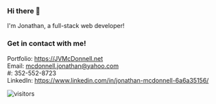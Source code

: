 ### Hi there 👋

I'm Jonathan, a full-stack web developer! 

### Get in contact with me!

Portfolio: https://JVMcDonnell.net  
Email: mcdonnell.jonathan@yahoo.com  
#: 352-552-8723   
LinkedIn: https://www.linkedin.com/in/jonathan-mcdonnell-6a6a35156/


![visitors](https://visitor-badge-reloaded.herokuapp.com/badge?page_id=Johnnyboy7781.Johnnyboy7781)
<!--
**Johnnyboy7781/Johnnyboy7781** is a ✨ _special_ ✨ repository because its `README.md` (this file) appears on your GitHub profile.

Here are some ideas to get you started:

- 🔭 I’m currently working on ...
- 🌱 I’m currently learning ...
- 👯 I’m looking to collaborate on ...
- 🤔 I’m looking for help with ...
- 💬 Ask me about ...
- 📫 How to reach me: ...
- 😄 Pronouns: ...
- ⚡ Fun fact: ...
-->
